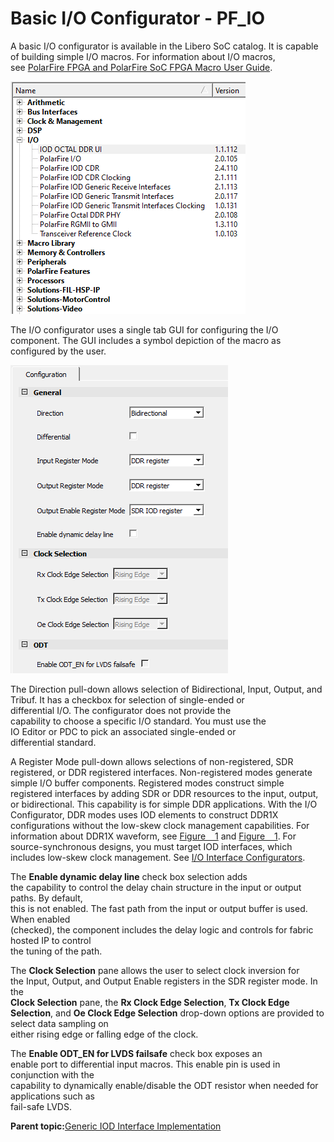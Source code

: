 # Basic I/O Configurator - PF\_IO

A basic I/O configurator is available in the Libero SoC catalog. It is capable<br /> of building simple I/O macros. For information about I/O macros,<br /> see [PolarFire FPGA and PolarFire SoC FPGA Macro User Guide](http://coredocs.s3.amazonaws.com/Libero/2025_1/Tool/pf_mlg.pdf).

![](GUID-7865D428-A17A-443F-A1EC-3CCC546FD770-low.png "I/O Configurator")

The I/O configurator uses a single tab GUI for configuring the I/O component. The GUI includes a symbol depiction of the macro as configured by the user.

![](GUID-3EE808CC-2293-4967-AAEC-068EDC13569D-low.png "I/O Configuration Tab")

The Direction pull-down allows selection of Bidirectional, Input, Output, and<br /> Tribuf. It has a checkbox for selection of single-ended or<br /> differential I/O. The configurator does not provide the<br /> capability to choose a specific I/O standard. You must use the<br /> IO Editor or PDC to pick an associated single-ended or<br /> differential standard.

A Register Mode pull-down allows selections of non-registered, SDR registered, or DDR registered interfaces. Non-registered modes generate simple I/O buffer components. Registered modes construct simple registered interfaces by adding SDR or DDR resources to the input, output, or bidirectional. This capability is for simple DDR applications. With the I/O Configurator, DDR modes uses IOD elements to construct DDR1X configurations without the low-skew clock management capabilities. For information about DDR1X waveform, see [Figure   1](GUID-674B424B-F06C-4D28-B6E5-BE14BD2E5C47.md#GUID-1580E78C-238E-4889-B580-3565610B182D) and [Figure   1](GUID-9D6774C0-A389-417E-92EF-B653751EE7D5.md#GUID-B9141512-F4E7-41D0-88F5-6E1A3B875D14). For source-synchronous designs, you must target IOD interfaces, which includes low-skew clock management. See [I/O Interface Configurators](GUID-CF8CE51A-E6C4-4DEC-A91C-21C8A04E9A8C.md).

The **Enable dynamic delay line** check box selection adds<br /> the capability to control the delay chain structure in the input or output paths. By default,<br /> this is not enabled. The fast path from the input or output buffer is used. When enabled<br /> \(checked\), the component includes the delay logic and controls for fabric hosted IP to control<br /> the tuning of the path.

The **Clock Selection** pane allows the user to select clock inversion for<br /> the Input, Output, and Output Enable registers in the SDR register mode. In the<br /> **Clock Selection** pane, the **Rx Clock Edge Selection**, **Tx Clock Edge Selection**, and **Oe Clock Edge Selection** drop-down options are provided to select data sampling on<br /> either rising edge or falling edge of the clock.

The **Enable ODT\_EN for LVDS failsafe** check box exposes an<br /> enable port to differential input macros. This enable pin is used in conjunction with the<br /> capability to dynamically enable/disable the ODT resistor when needed for applications such as<br /> fail-safe LVDS.

**Parent topic:**[Generic IOD Interface Implementation](GUID-8222AB9C-2F29-47B9-8E42-AF75F97A64B1.md)

